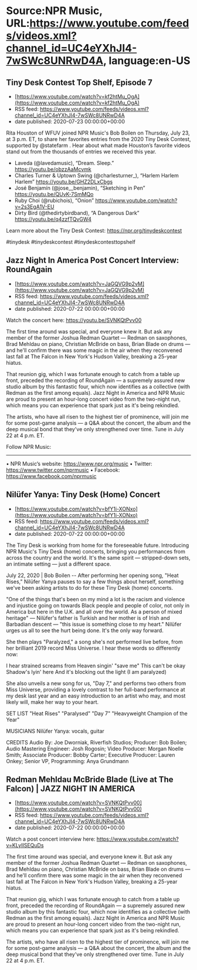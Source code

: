 # Source:NPR Music, URL:https://www.youtube.com/feeds/videos.xml?channel_id=UC4eYXhJI4-7wSWc8UNRwD4A, language:en-US

## Tiny Desk Contest Top Shelf, Episode 7
 - [https://www.youtube.com/watch?v=kf2htMu_OgA](https://www.youtube.com/watch?v=kf2htMu_OgA)
 - RSS feed: https://www.youtube.com/feeds/videos.xml?channel_id=UC4eYXhJI4-7wSWc8UNRwD4A
 - date published: 2020-07-23 00:00:00+00:00

Rita Houston of WFUV joined NPR Music's Bob Boilen on Thursday, July 23, at 3 p.m. ET, to share her favorites entries from the 2020 Tiny Desk Contest, supported by @statefarm . Hear about what made Houston’s favorite videos stand out from the thousands of entries we received this year. 

- Laveda (@lavedamusic), “Dream. Sleep.” https://youtu.be/obzzAaMcvmk 
- Charles Turner & Uptown Swing (@charlesturner_), “Harlem Harlem Harlem” https://youtu.be/GHZ2DLxCbgs
- José Benjamín (@jose__benjamin), “Sketching in Pen” https://youtu.be/QUvK-7SmMQo
- Ruby Choi (@rubichois), “Onion” https://www.youtube.com/watch?v=2s3EgA1V-EU 
- Dirty Bird (@thedirtybirdband), “A Dangerous Dark” https://youtu.be/q4zzfTQvGW4

Learn more about the Tiny Desk Contest: https://npr.org/tinydeskcontest

#tinydesk #tinydeskcontest #tinydeskcontesttopshelf

## Jazz Night In America Post Concert Interview: RoundAgain
 - [https://www.youtube.com/watch?v=JaGQVG9p2vM](https://www.youtube.com/watch?v=JaGQVG9p2vM)
 - RSS feed: https://www.youtube.com/feeds/videos.xml?channel_id=UC4eYXhJI4-7wSWc8UNRwD4A
 - date published: 2020-07-22 00:00:00+00:00

Watch the concert here: https://youtu.be/SVNKQtPvv00

The first time around was special, and everyone knew it. But ask any member of the former Joshua Redman Quartet — Redman on saxophones, Brad Mehldau on piano, Christian McBride on bass, Brian Blade on drums — and he'll confirm there was some magic in the air when they reconvened last fall at The Falcon in New York's Hudson Valley, breaking a 25-year hiatus.

That reunion gig, which I was fortunate enough to catch from a table up front, preceded the recording of RoundAgain — a supremely assured new studio album by this fantastic four, which now identifies as a collective (with Redman as the first among equals). Jazz Night in America and NPR Music are proud to present an hour-long concert video from the two-night run, which means you can experience that spark just as it's being rekindled.

The artists, who have all risen to the highest tier of prominence, will join me for some post-game analysis — a Q&A about the concert, the album and the deep musical bond that they've only strengthened over time. Tune in July 22 at 4 p.m. ET.

Follow NPR Music:
___________________

• NPR Music’s website: https://www.npr.org/music
• Twitter: https://www.twitter.com/nprmusic
• Facebook: https://www.facebook.com/nprmusic

## Nilüfer Yanya: Tiny Desk (Home) Concert
 - [https://www.youtube.com/watch?v=bfY1i-XONxo](https://www.youtube.com/watch?v=bfY1i-XONxo)
 - RSS feed: https://www.youtube.com/feeds/videos.xml?channel_id=UC4eYXhJI4-7wSWc8UNRwD4A
 - date published: 2020-07-22 00:00:00+00:00

The Tiny Desk is working from home for the foreseeable future. Introducing NPR Music's Tiny Desk (home) concerts, bringing you performances from across the country and the world. It's the same spirit — stripped-down sets, an intimate setting — just a different space.

July 22, 2020 | Bob Boilen -- After performing her opening song, "Heat Rises," Nilüfer Yanya pauses to say a few things about herself, something we've been asking artists to do for these Tiny Desk (home) concerts.

"One of the things that's been on my mind a lot is the racism and violence and injustice going on towards Black people and people of color, not only in America but here in the U.K. and all over the world. As a person of mixed heritage" — Nilüfer's father is Turkish and her mother is of Irish and Barbadian descent — "this issue is something close to my heart." Nilüfer urges us all to see the hurt being done. It's the only way forward.

She then plays "Paralyzed," a song she's not performed live before, from her brilliant 2019 record Miss Universe. I hear these words so differently now:

I hear strained screams from Heaven singin'
"save me"
This can't be okay
Shadow's lyin' here
And it's blocking out the light
(I am paralyzed)

She also unveils a new song for us, "Day 7," and performs two others from Miss Universe, providing a lovely contrast to her full-band performance at my desk last year and an easy introduction to an artist who may, and most likely will, make her way to your heart.


SET LIST
"Heat Rises"
"Paralysed"
"Day 7"
"Heavyweight Champion of the Year"

MUSICIANS
Nilüfer Yanya: vocals, guitar

CREDITS
Audio By: Joe Dworniak, Riverfish Studios; Producer: Bob Boilen; Audio Mastering Engineer: Josh Rogosin; Video Producer: Morgan Noelle Smith; Associate Producer: Bobby Carter; Executive Producer: Lauren Onkey; Senior VP, Programming: Anya Grundmann

## Redman Mehldau McBride Blade (Live at The Falcon) | JAZZ NIGHT IN AMERICA
 - [https://www.youtube.com/watch?v=SVNKQtPvv00](https://www.youtube.com/watch?v=SVNKQtPvv00)
 - RSS feed: https://www.youtube.com/feeds/videos.xml?channel_id=UC4eYXhJI4-7wSWc8UNRwD4A
 - date published: 2020-07-22 00:00:00+00:00

Watch a post concert interview here:
https://www.youtube.com/watch?v=KLyIISEQuDs


The first time around was special, and everyone knew it. But ask any member of the former Joshua Redman Quartet — Redman on saxophones, Brad Mehldau on piano, Christian McBride on bass, Brian Blade on drums — and he'll confirm there was some magic in the air when they reconvened last fall at The Falcon in New York's Hudson Valley, breaking a 25-year hiatus.

That reunion gig, which I was fortunate enough to catch from a table up front, preceded the recording of RoundAgain — a supremely assured new studio album by this fantastic four, which now identifies as a collective (with Redman as the first among equals). Jazz Night in America and NPR Music are proud to present an hour-long concert video from the two-night run, which means you can experience that spark just as it's being rekindled.

The artists, who have all risen to the highest tier of prominence, will join me for some post-game analysis — a Q&A about the concert, the album and the deep musical bond that they've only strengthened over time. Tune in July 22 at 4 p.m. ET.

